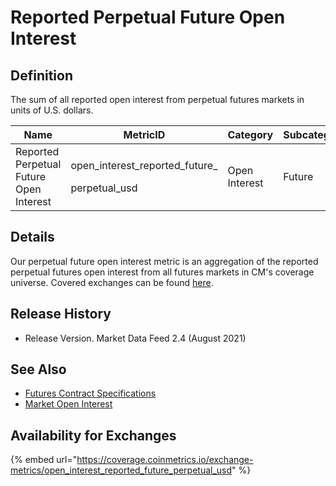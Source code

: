 # Reported Perpetual Future Open Interest

## Definition

The sum of all reported open interest from perpetual futures markets in units of U.S. dollars.[\
](https://docs.coinmetrics.io/asset-metrics/volume/volume\_reported\_future\_coin\_margined\_usd\_1d)

| Name                                    | MetricID                                                  | Category      | Subcategory | Type | Unit | Frequency |
| --------------------------------------- | --------------------------------------------------------- | ------------- | ----------- | ---- | ---- | --------- |
| Reported Perpetual Future Open Interest | <p>open_interest_reported_future_</p><p>perpetual_usd</p> | Open Interest | Future      | Sum  | USD  | 1h, 1d    |

## Details

Our perpetual future open interest metric is an aggregation of the reported perpetual futures open interest from all futures markets in CM's coverage universe.  Covered exchanges can be found [here](../../exchanges/all-exchanges.md).

## Release History

* Release Version. Market Data Feed 2.4 (August 2021)&#x20;

## See Also

* [Futures Contract Specifications](../../market-data-timeseries/market-metadata.md)
* [Market Open Interest](../../market-data/market-open-interest.md)

## Availability for Exchanges

{% embed url="https://coverage.coinmetrics.io/exchange-metrics/open_interest_reported_future_perpetual_usd" %}
